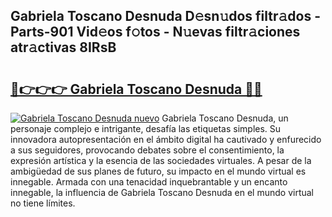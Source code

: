 ## Gabriela Toscano Desnuda D𝚎sn𝚞dos filtr𝚊dos - Parts-901 Vid𝚎os f𝚘tos - N𝚞evas filtr𝚊ciones atr𝚊ctivas 8IRsB

# <h2><a href="http://mb4s261.tromn.icu/?c=Gabriela+Toscano+Desnuda">🔗👉👉👉 Gabriela Toscano Desnuda 🔗🔗</a></h2>

[![Gabriela Toscano Desnuda nuevo](https://i.imgur.com/pEAQMta.gif)](http://mb4s261.tromn.icu/?c=Gabriela+Toscano+Desnuda)
Gabriela Toscano Desnuda, un personaje complejo e intrigante, desafía las etiquetas simples. Su innovadora autopresentación en el ámbito digital ha cautivado y enfurecido a sus seguidores, provocando debates sobre el consentimiento, la expresión artística y la esencia de las sociedades virtuales. A pesar de la ambigüedad de sus planes de futuro, su impacto en el mundo virtual es innegable. Armada con una tenacidad inquebrantable y un encanto innegable, la influencia de Gabriela Toscano Desnuda en el mundo virtual no tiene límites.
